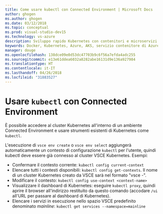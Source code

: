 ```yaml
---
title: Come usare kubectl con Connected Environment | Microsoft Docs
author: ghogen
ms.author: ghogen
ms.date: 03/12/2018
ms.topic: conceptual
ms.prod: visual-studio-dev15
ms.technology: vs-azure
description: Sviluppo rapido Kubernetes con contenitori e microservizi in Azure
keywords: Docker, Kubernetes, Azure, AKS, servizio contenitore di Azure, contenitori
manager: douge
ms.openlocfilehash: 138dce09e0d53dc47703b9c6f56a7efda4adc255
ms.sourcegitcommit: e13e61ddea6032a8282abe16131d9e136a927984
ms.translationtype: HT
ms.contentlocale: it-IT
ms.lasthandoff: 04/26/2018
ms.locfileid: "31883527"
---
```

# <a name="use-kubectl-with-a-connected-environment"></a>Usare `kubectl` con Connected Environment

È possibile accedere al cluster Kubernetes all'interno di un ambiente Connected Environment e usare strumenti esistenti di Kubernetes come `kubectl`.

L'esecuzione di `vsce env create` o `vsce env select` aggiungerà automaticamente un contesto di configurazione `kubectl` per l'utente, quindi kubectl deve essere già connesso al cluster VSCE Kubernetes. Esempi:
- Confermare il contesto corrente: `kubectl config current-context`
- Elencare tutti i contesti disponibili: `kubectl config get-contexts`. Il nome di un cluster Kubernetes creato da VSCE sarà nel formato "vsce -<guid>".
- Modificare il contesto: `kubectl config use-context <context-name>`
- Visualizzare il dashboard di Kubernetes: eseguire `kubectl proxy`, quindi aprire il browser all'indirizzo restituito da questo comando (accodare `/ui` all'URL per passare al dashboard di Kubernetes).
- Elencare i servizi in esecuzione nello spazio VSCE predefinito denominato *mainline*: `kubectl get services --namespace=mainline`

